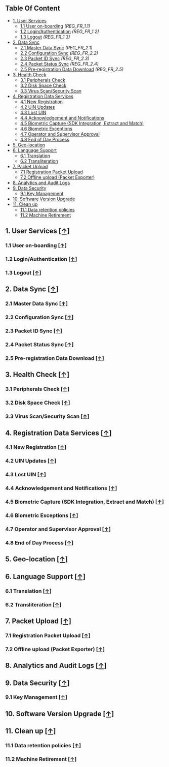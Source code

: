 ## Table Of Content

- [1. User Services](#1-user-services-)
  * [1.1 User on-boarding](#11-user-on-boarding-) _(REG_FR_1.1)_
  * [1.2 Login/Authentication](#12-login-authentication-) _(REG_FR_1.2)_
  * [1.3 Logout](#13-logout-) _(REG_FR_1.3)_
- [2. Data Sync](#2-data-sync-)
  * [2.1 Master Data Sync](#21-master-data-sync-) _(REG_FR_2.1)_
  * [2.2 Configuration Sync](#22-configuration-sync-) _(REG_FR_2.2)_
  * [2.3 Packet ID Sync](#23-packet-id-sync-) _(REG_FR_2.3)_
  * [2.4 Packet Status Sync](#24-packet-status-sync-) _(REG_FR_2.4)_
  * [2.5 Pre-registration Data Download](#25-pre-registration-data-download-) _(REG_FR_2.5)_
- [3. Health Check](#3-health-check-)
  * [3.1 Peripherals Check](#31-peripherals-check-)
  * [3.2 Disk Space Check](#32-disk-space-check-)
  * [3.3 Virus Scan/Security Scan](#33-virus-scan-security-scan-)
- [4. Registration Data Services](#4-registration-data-services-)
  * [4.1 New Registration](#41-new-registration-)
  * [4.2 UIN Updates](#42-uin-updates-)
  * [4.3 Lost UIN](#43-lost-uin-)
  * [4.4 Acknowledgement and Notifications](#44-acknowledgement-and-notifications-)
  * [4.5 Biometric Capture (SDK Integration, Extract and Match)](#45-biometric-capture--sdk-integration--extract-and-match-)
  * [4.6 Biometric Exceptions](#46-biometric-exceptions-)
  * [4.7 Operator and Supervisor Approval](#47-operator-and-supervisor-approval-)
  * [4.8 End of Day Process](#48-end-of-day-process-)
- [5. Geo-location](#5-geo-location-)
- [6. Language Support](#6-language-support-)
  * [6.1 Translation](#61-translation-)
  * [6.2 Transliteration](#62-transliteration-)
- [7. Packet Upload](#7-packet-upload-)
  * [7.1 Registration Packet Upload](#71-registration-packet-upload-)
  * [7.2 Offline upload (Packet Exporter)](#72-offline-upload--packet-exporter-)
- [8. Analytics and Audit Logs](#8-analytics-and-audit-logs-)
- [9. Data Security](#9-data-security-)
  * [9.1 Key Management](#91-key-management-)
- [10. Software Version Upgrade](#10-software-version-upgrade-)
- [11. Clean up](#11-clean-up-)
  * [11.1 Data retention policies](#111-data-retention-policies-)
  * [11.2 Machine Retirement](#112-machine-retirement-)

## 1. User Services [**[↑]**](#table-of-content)
### 1.1 User on-boarding [**[↑]**](#table-of-content)
### 1.2 Login/Authentication [**[↑]**](#table-of-content)
### 1.3 Logout [**[↑]**](#table-of-content)
## 2. Data Sync [**[↑]**](#table-of-content)
### 2.1 Master Data Sync [**[↑]**](#table-of-content)
### 2.2 Configuration Sync [**[↑]**](#table-of-content)
### 2.3 Packet ID Sync [**[↑]**](#table-of-content)
### 2.4 Packet Status Sync [**[↑]**](#table-of-content)
### 2.5 Pre-registration Data Download [**[↑]**](#table-of-content)
## 3. Health Check [**[↑]**](#table-of-content)
### 3.1 Peripherals Check [**[↑]**](#table-of-content)
### 3.2 Disk Space Check [**[↑]**](#table-of-content)
### 3.3 Virus Scan/Security Scan [**[↑]**](#table-of-content)
## 4. Registration Data Services [**[↑]**](#table-of-content)
### 4.1 New Registration [**[↑]**](#table-of-content)
### 4.2 UIN Updates [**[↑]**](#table-of-content)
### 4.3 Lost UIN [**[↑]**](#table-of-content)
### 4.4 Acknowledgement and Notifications [**[↑]**](#table-of-content)
### 4.5 Biometric Capture (SDK Integration, Extract and Match) [**[↑]**](#table-of-content)
### 4.6 Biometric Exceptions [**[↑]**](#table-of-content)
### 4.7 Operator and Supervisor Approval [**[↑]**](#table-of-content)
### 4.8 End of Day Process [**[↑]**](#table-of-content)
## 5. Geo-location [**[↑]**](#table-of-content)
## 6. Language Support [**[↑]**](#table-of-content)
### 6.1 Translation [**[↑]**](#table-of-content)
### 6.2 Transliteration [**[↑]**](#table-of-content)
## 7. Packet Upload [**[↑]**](#table-of-content)
### 7.1 Registration Packet Upload [**[↑]**](#table-of-content) 
### 7.2 Offline upload (Packet Exporter) [**[↑]**](#table-of-content)
## 8. Analytics and Audit Logs [**[↑]**](#table-of-content) 
## 9. Data Security [**[↑]**](#table-of-content)
### 9.1 Key Management [**[↑]**](#table-of-content)
## 10. Software Version Upgrade [**[↑]**](#table-of-content)
## 11. Clean up [**[↑]**](#table-of-content)
### 11.1 Data retention policies [**[↑]**](#table-of-content)
### 11.2 Machine Retirement [**[↑]**](#table-of-content)


